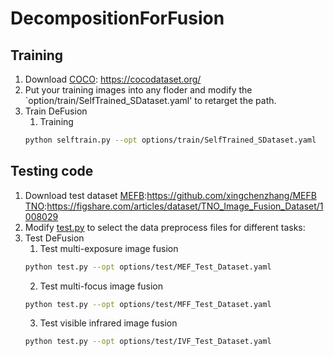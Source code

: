 # DecompositionForFusion

Training
----------
1. Download [COCO](https://github.com/cocodataset/cocoapi): https://cocodataset.org/
2. Put your training images into any floder and modify the `option/train/SelfTrained_SDataset.yaml' to retarget the path.
3. Train DeFusion
    1. Training
    ```bash
    python selftrain.py --opt options/train/SelfTrained_SDataset.yaml
    ```


Testing code
----------

1. Download test dataset [MEFB](https://github.com/xingchenzhang/MEFB):https://github.com/xingchenzhang/MEFB [TNO](https://figshare.com/articles/dataset/TNO_Image_Fusion_Dataset/1008029):https://figshare.com/articles/dataset/TNO_Image_Fusion_Dataset/1008029
2. Modify [test.py](test.py) to select the data preprocess files for different tasks: 
3. Test DeFusion
    1. Test multi-exposure image fusion
    ```bash
    python test.py --opt options/test/MEF_Test_Dataset.yaml
    ```
    2. Test multi-focus image fusion
    ```bash
    python test.py --opt options/test/MFF_Test_Dataset.yaml
    ```
    3. Test visible infrared image fusion
    ```bash
    python test.py --opt options/test/IVF_Test_Dataset.yaml
    ```
